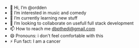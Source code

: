 - 👋 Hi, I’m @ordden
- 👀 I’m interested in music and comedy
- 🌱 I’m currently learning new stuff
- 💞️ I’m looking to collaborate on usefull full stack development
- 📫 How to reach me dbpthedj@gmail.com
- 😄 Pronouns: i don't feel comfortable with this
- ⚡ Fun fact: I am a cancer

<!---
ordden/ordden is a ✨ special ✨ repository because its `README.md` (this file) appears on your GitHub profile.
You can click the Preview link to take a look at your changes.
--->
